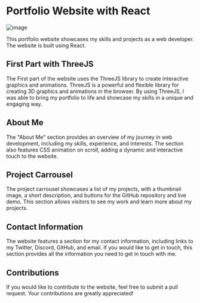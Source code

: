 # Portfolio Website with React

![image](https://github.com/user-attachments/assets/259dd8cf-dcba-43f2-a23f-de81e6834513)

This portfolio website showcases my skills and projects as a web developer. The website is built using React.

## First Part with ThreeJS

The First part of the website uses the ThreeJS library to create interactive graphics and animations. ThreeJS is a powerful and flexible library for creating 3D graphics and animations in the browser. By using ThreeJS, I was able to bring my portfolio to life and showcase my skills in a unique and engaging way.

## About Me

The "About Me" section provides an overview of my journey in web development, including my skills, experience, and interests. The section also features CSS animation on scroll, adding a dynamic and interactive touch to the website.

## Project Carrousel

The project carrousel showcases a list of my projects, with a thumbnail image, a short description, and buttons for the GitHub repository and live demo. This section allows visitors to see my work and learn more about my projects.

## Contact Information

The website features a section for my contact information, including links to my Twitter, Discord, GitHub, and email. If you would like to get in touch, this section provides all the information you need to get in touch with me.

## Contributions

If you would like to contribute to the website, feel free to submit a pull request. Your contributions are greatly appreciated!
